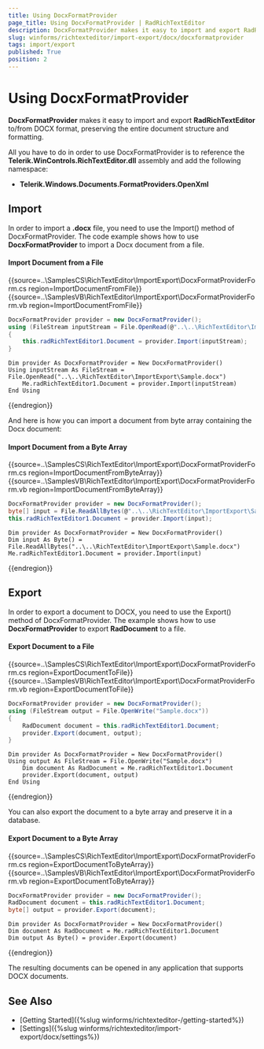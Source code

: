 ```yaml
---
title: Using DocxFormatProvider
page_title: Using DocxFormatProvider | RadRichTextEditor
description: DocxFormatProvider makes it easy to import and export RadRichTextEditor to/from DOCX format, preserving the entire document structure and formatting.
slug: winforms/richtexteditor/import-export/docx/docxformatprovider
tags: import/export
published: True
position: 2
---
```


# Using DocxFormatProvider

__DocxFormatProvider__ makes it easy to import and export **RadRichTextEditor** to/from DOCX format, preserving the entire document structure and formatting.

All you have to do in order to use DocxFormatProvider is to reference the **Telerik.WinControls.RichTextEditor.dll** assembly and add the following namespace:

* __Telerik.Windows.Documents.FormatProviders.OpenXml__

## Import
In order to import a __.docx__ file, you need to use the Import() method of DocxFormatProvider. The code example shows how to use __DocxFormatProvider__ to import a Docx document from a file.

#### Import Document from a File
{{source=..\SamplesCS\RichTextEditor\ImportExport\DocxFormatProviderForm.cs region=ImportDocumentFromFile}} 
{{source=..\SamplesVB\RichTextEditor\ImportExport\DocxFormatProviderForm.vb region=ImportDocumentFromFile}}
````C#
DocxFormatProvider provider = new DocxFormatProvider();
using (FileStream inputStream = File.OpenRead(@"..\..\RichTextEditor\ImportExport\Sample.docx"))
{
    this.radRichTextEditor1.Document = provider.Import(inputStream);
}

````
````VB.NET
Dim provider As DocxFormatProvider = New DocxFormatProvider()
Using inputStream As FileStream = File.OpenRead("..\..\RichTextEditor\ImportExport\Sample.docx")
    Me.radRichTextEditor1.Document = provider.Import(inputStream)
End Using

```` 



{{endregion}}

And here is how you can import a document from byte array containing the Docx document:
        
#### Import Document from a Byte Array
{{source=..\SamplesCS\RichTextEditor\ImportExport\DocxFormatProviderForm.cs region=ImportDocumentFromByteArray}} 
{{source=..\SamplesVB\RichTextEditor\ImportExport\DocxFormatProviderForm.vb region=ImportDocumentFromByteArray}}
````C#
DocxFormatProvider provider = new DocxFormatProvider();
byte[] input = File.ReadAllBytes(@"..\..\RichTextEditor\ImportExport\Sample.docx");
this.radRichTextEditor1.Document = provider.Import(input);

````
````VB.NET
Dim provider As DocxFormatProvider = New DocxFormatProvider()
Dim input As Byte() = File.ReadAllBytes("..\..\RichTextEditor\ImportExport\Sample.docx")
Me.radRichTextEditor1.Document = provider.Import(input)

```` 



{{endregion}}

## Export
In order to export a document to DOCX, you need to use the Export() method of DocxFormatProvider. The example shows how to use __DocxFormatProvider__ to export __RadDocument__ to a file.

#### Export Document to a File

{{source=..\SamplesCS\RichTextEditor\ImportExport\DocxFormatProviderForm.cs region=ExportDocumentToFile}} 
{{source=..\SamplesVB\RichTextEditor\ImportExport\DocxFormatProviderForm.vb region=ExportDocumentToFile}}
````C#
DocxFormatProvider provider = new DocxFormatProvider();
using (FileStream output = File.OpenWrite("Sample.docx"))
{
    RadDocument document = this.radRichTextEditor1.Document;
    provider.Export(document, output);
}

````
````VB.NET
Dim provider As DocxFormatProvider = New DocxFormatProvider()
Using output As FileStream = File.OpenWrite("Sample.docx")
    Dim document As RadDocument = Me.radRichTextEditor1.Document
    provider.Export(document, output)
End Using

```` 



{{endregion}}

You can also export the document to a byte array and preserve it in a database.

#### Export Document to a Byte Array

{{source=..\SamplesCS\RichTextEditor\ImportExport\DocxFormatProviderForm.cs region=ExportDocumentToByteArray}} 
{{source=..\SamplesVB\RichTextEditor\ImportExport\DocxFormatProviderForm.vb region=ExportDocumentToByteArray}}
````C#
DocxFormatProvider provider = new DocxFormatProvider();
RadDocument document = this.radRichTextEditor1.Document;
byte[] output = provider.Export(document);

````
````VB.NET
Dim provider As DocxFormatProvider = New DocxFormatProvider()
Dim document As RadDocument = Me.radRichTextEditor1.Document
Dim output As Byte() = provider.Export(document)

```` 



{{endregion}}

The resulting documents can be opened in any application that supports DOCX documents.

## See Also

 * [Getting Started]({%slug winforms/richtexteditor-/getting-started%})
 * [Settings]({%slug winforms/richtexteditor/import-export/docx/settings%})